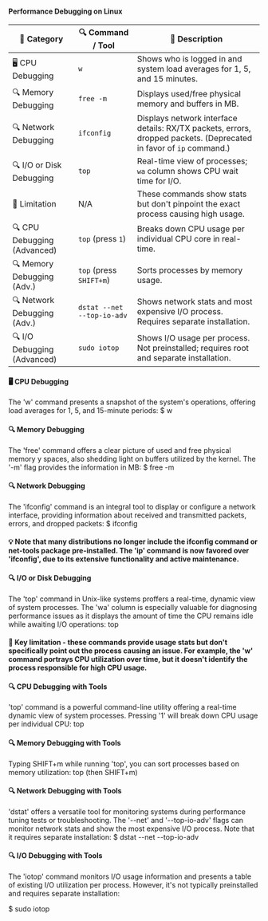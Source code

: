 #### Performance Debugging on Linux

| 🧩 Category                 | 🔍 Command / Tool               | 💬 Description                                                                                                           |
|----------------------------|---------------------------------|---------------------------------------------------------------------------------------------------------------------------|
| 🖥️ CPU Debugging           | `w`                             | Shows who is logged in and system load averages for 1, 5, and 15 minutes.                                                 |
| 🔍 Memory Debugging        | `free -m`                       | Displays used/free physical memory and buffers in MB.                                                                    |
| 🔍 Network Debugging       | `ifconfig`                      | Displays network interface details: RX/TX packets, errors, dropped packets. (Deprecated in favor of `ip` command.)       |
| 🔍 I/O or Disk Debugging   | `top`                           | Real-time view of processes; `wa` column shows CPU wait time for I/O.                                                     |
| 🔑 Limitation              | N/A                             | These commands show stats but don't pinpoint the exact process causing high usage.                                        |
| 🔍 CPU Debugging (Advanced)| `top` (press `1`)               | Breaks down CPU usage per individual CPU core in real-time.                                                               |
| 🔍 Memory Debugging (Adv.) | `top` (press `SHIFT+m`)         | Sorts processes by memory usage.                                                                                          |
| 🔍 Network Debugging (Adv.)| `dstat --net --top-io-adv`      | Shows network stats and most expensive I/O process. Requires separate installation.                                       |
| 🔍 I/O Debugging (Advanced)| `sudo iotop`                    | Shows I/O usage per process. Not preinstalled; requires root and separate installation.                                   |


#### 🖥️ CPU Debugging
The 'w' command presents a snapshot of the system's operations, offering load averages for 1, 5, and 15-minute periods:
$ w

#### 🔍 Memory Debugging
The 'free' command offers a clear picture of used and free physical memory y spaces, also shedding light on buffers utilized by the kernel. The '-m' flag provides the information in MB:
$ free -m

#### 🔍 Network Debugging
The 'ifconfig' command is an integral tool to display or configure a network interface, providing information about received and transmitted packets, errors, and dropped packets:
$ ifconfig

#### 💡 Note that many distributions no longer include the ifconfig command or net-tools package pre-installed. The 'ip' command is now favored over 'ifconfig', due to its extensive functionality and active maintenance.

#### 🔍 I/O or Disk Debugging
The 'top' command in Unix-like systems proffers a real-time, dynamic view of system processes. The 'wa' column is especially valuable for diagnosing performance issues as it displays the amount of time the CPU remains idle while awaiting I/O operations:
top

#### 🔑 Key limitation - these commands provide usage stats but don't specifically point out the process causing an issue. For example, the 'w' command portrays CPU utilization over time, but it doesn't identify the process responsible for high CPU usage.

#### 🔍 CPU Debugging with Tools
'top' command is a powerful command-line utility offering a real-time dynamic view of system processes. Pressing '1' will break down CPU usage per individual CPU:
top

#### 🔍 Memory Debugging with Tools
Typing SHIFT+m while running 'top', you can sort processes based on memory utilization:
top (then SHIFT+m)

#### 🔍 Network Debugging with Tools
'dstat' offers a versatile tool for monitoring systems during performance tuning tests or troubleshooting. The '--net' and '--top-io-adv' flags can monitor network stats and show the most expensive I/O process. Note that it requires separate installation:
$ dstat --net --top-io-adv

#### 🔍 I/O Debugging with Tools
The 'iotop' command monitors I/O usage information and presents a table of existing I/O utilization per process. However, it's not typically preinstalled and requires separate installation:

$ sudo iotop 
